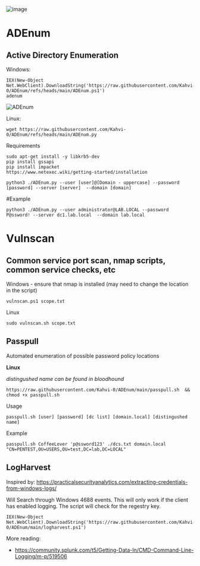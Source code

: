 ![image](https://github.com/user-attachments/assets/74db0dcf-668a-4106-95a7-57274fbd3d75)


# ADEnum 
## Active Directory Enumeration
Windows:
```
IEX(New-Object Net.WebClient).DownloadString('https://raw.githubusercontent.com/Kahvi-0/ADEnum/refs/heads/main/ADEnum.ps1')
adenum
```
![ADEnum](https://github.com/user-attachments/assets/ec4171f6-ea5e-4523-9070-166d6c9a2005)


Linux:
```
wget https://raw.githubusercontent.com/Kahvi-0/ADEnum/refs/heads/main/ADEnum.py 
```

Requirements
```
sudo apt-get install -y libkrb5-dev
pip install gssapi
pip install impacket
https://www.netexec.wiki/getting-started/installation
```

```
python3 ./ADEnum.py --user [user]@[Domain - uppercase] --password [password] --server [server]  --domain [domain]
```

#Example
```
python3 ./ADEnum.py --user administrator@LAB.LOCAL --password P@ssword! --server dc1.lab.local  --domain lab.local

```



# Vulnscan
## Common service port scan, nmap scripts, common service checks, etc
Windows - ensure that nmap is installed (may need to change the location in the script)
```
vulnscan.ps1 scope.txt
```
Linux 
```
sudo vulnscan.sh scope.txt
```


## Passpull
Automated enumeration of possible password policy locations 

**Linux**

_distingushed name can be found in bloodhound_

```
https://raw.githubusercontent.com/Kahvi-0/ADEnum/main/passpull.sh  && chmod +x passpull.sh
```

Usage
```
passpull.sh [user] [password] [dc list] [domain.local] [distingushed name]
```
Example
```
passpull.sh CoffeeLover 'p@ssword123' ./dcs.txt domain.local "CN=PENTEST,OU=USERS,OU=test,DC=lab,DC=LOCAL"
```

## LogHarvest
Inspired by: https://practicalsecurityanalytics.com/extracting-credentials-from-windows-logs/

Will Search through Windows 4688 events. This will only work if the client has enabled logging. The script will check for the regestry key. 
```
IEX(New-Object Net.WebClient).DownloadString('https://raw.githubusercontent.com/Kahvi-0/ADEnum/main/logharvest.ps1')
```
More reading:
- https://community.splunk.com/t5/Getting-Data-In/CMD-Command-Line-Logging/m-p/519506
